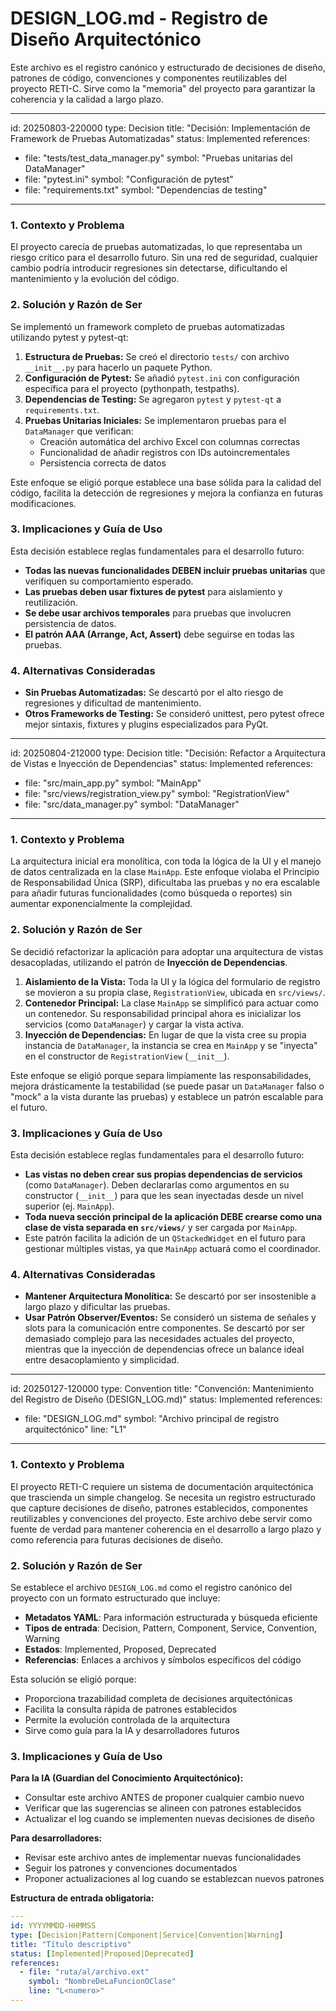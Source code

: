 # DESIGN_LOG.md - Registro de Diseño Arquitectónico

Este archivo es el registro canónico y estructurado de decisiones de diseño, patrones de código, convenciones y componentes reutilizables del proyecto RETI-C. Sirve como la "memoria" del proyecto para garantizar la coherencia y la calidad a largo plazo.

---

id: 20250803-220000
type: Decision
title: "Decisión: Implementación de Framework de Pruebas Automatizadas"
status: Implemented
references:
  - file: "tests/test_data_manager.py"
    symbol: "Pruebas unitarias del DataManager"
  - file: "pytest.ini"
    symbol: "Configuración de pytest"
  - file: "requirements.txt"
    symbol: "Dependencias de testing"
---

### 1. Contexto y Problema
El proyecto carecía de pruebas automatizadas, lo que representaba un riesgo crítico para el desarrollo futuro. Sin una red de seguridad, cualquier cambio podría introducir regresiones sin detectarse, dificultando el mantenimiento y la evolución del código.

### 2. Solución y Razón de Ser
Se implementó un framework completo de pruebas automatizadas utilizando pytest y pytest-qt:
1. **Estructura de Pruebas:** Se creó el directorio `tests/` con archivo `__init__.py` para hacerlo un paquete Python.
2. **Configuración de Pytest:** Se añadió `pytest.ini` con configuración específica para el proyecto (pythonpath, testpaths).
3. **Dependencias de Testing:** Se agregaron `pytest` y `pytest-qt` a `requirements.txt`.
4. **Pruebas Unitarias Iniciales:** Se implementaron pruebas para el `DataManager` que verifican:
   - Creación automática del archivo Excel con columnas correctas
   - Funcionalidad de añadir registros con IDs autoincrementales
   - Persistencia correcta de datos

Este enfoque se eligió porque establece una base sólida para la calidad del código, facilita la detección de regresiones y mejora la confianza en futuras modificaciones.

### 3. Implicaciones y Guía de Uso
Esta decisión establece reglas fundamentales para el desarrollo futuro:
- **Todas las nuevas funcionalidades DEBEN incluir pruebas unitarias** que verifiquen su comportamiento esperado.
- **Las pruebas deben usar fixtures de pytest** para aislamiento y reutilización.
- **Se debe usar archivos temporales** para pruebas que involucren persistencia de datos.
- **El patrón AAA (Arrange, Act, Assert)** debe seguirse en todas las pruebas.

### 4. Alternativas Consideradas
- **Sin Pruebas Automatizadas:** Se descartó por el alto riesgo de regresiones y dificultad de mantenimiento.
- **Otros Frameworks de Testing:** Se consideró unittest, pero pytest ofrece mejor sintaxis, fixtures y plugins especializados para PyQt.

---

id: 20250804-212000
type: Decision
title: "Decisión: Refactor a Arquitectura de Vistas e Inyección de Dependencias"
status: Implemented
references:
  - file: "src/main_app.py"
    symbol: "MainApp"
  - file: "src/views/registration_view.py"
    symbol: "RegistrationView"
  - file: "src/data_manager.py"
    symbol: "DataManager"
---

### 1. Contexto y Problema
La arquitectura inicial era monolítica, con toda la lógica de la UI y el manejo de datos centralizada en la clase `MainApp`. Este enfoque violaba el Principio de Responsabilidad Única (SRP), dificultaba las pruebas y no era escalable para añadir futuras funcionalidades (como búsqueda o reportes) sin aumentar exponencialmente la complejidad.

### 2. Solución y Razón de Ser
Se decidió refactorizar la aplicación para adoptar una arquitectura de vistas desacopladas, utilizando el patrón de **Inyección de Dependencias**.
1.  **Aislamiento de la Vista:** Toda la UI y la lógica del formulario de registro se movieron a su propia clase, `RegistrationView`, ubicada en `src/views/`.
2.  **Contenedor Principal:** La clase `MainApp` se simplificó para actuar como un contenedor. Su responsabilidad principal ahora es inicializar los servicios (como `DataManager`) y cargar la vista activa.
3.  **Inyección de Dependencias:** En lugar de que la vista cree su propia instancia de `DataManager`, la instancia se crea en `MainApp` y se "inyecta" en el constructor de `RegistrationView` (`__init__`).

Este enfoque se eligió porque separa limpiamente las responsabilidades, mejora drásticamente la testabilidad (se puede pasar un `DataManager` falso o "mock" a la vista durante las pruebas) y establece un patrón escalable para el futuro.

### 3. Implicaciones y Guía de Uso
Esta decisión establece reglas fundamentales para el desarrollo futuro:
- **Las vistas no deben crear sus propias dependencias de servicios** (como `DataManager`). Deben declararlas como argumentos en su constructor (`__init__`) para que les sean inyectadas desde un nivel superior (ej. `MainApp`).
- **Toda nueva sección principal de la aplicación DEBE crearse como una clase de vista separada en `src/views/`** y ser cargada por `MainApp`.
- Este patrón facilita la adición de un `QStackedWidget` en el futuro para gestionar múltiples vistas, ya que `MainApp` actuará como el coordinador.

### 4. Alternativas Consideradas
- **Mantener Arquitectura Monolítica:** Se descartó por ser insostenible a largo plazo y dificultar las pruebas.
- **Usar Patrón Observer/Eventos:** Se consideró un sistema de señales y slots para la comunicación entre componentes. Se descartó por ser demasiado complejo para las necesidades actuales del proyecto, mientras que la inyección de dependencias ofrece un balance ideal entre desacoplamiento y simplicidad.

---

id: 20250127-120000
type: Convention
title: "Convención: Mantenimiento del Registro de Diseño (DESIGN_LOG.md)"
status: Implemented
references:
  - file: "DESIGN_LOG.md"
    symbol: "Archivo principal de registro arquitectónico"
    line: "L1"
---

### 1. Contexto y Problema
El proyecto RETI-C requiere un sistema de documentación arquitectónica que trascienda un simple changelog. Se necesita un registro estructurado que capture decisiones de diseño, patrones establecidos, componentes reutilizables y convenciones del proyecto. Este archivo debe servir como fuente de verdad para mantener coherencia en el desarrollo a largo plazo y como referencia para futuras decisiones de diseño.

### 2. Solución y Razón de Ser
Se establece el archivo `DESIGN_LOG.md` como el registro canónico del proyecto con un formato estructurado que incluye:
- **Metadatos YAML**: Para información estructurada y búsqueda eficiente
- **Tipos de entrada**: Decision, Pattern, Component, Service, Convention, Warning
- **Estados**: Implemented, Proposed, Deprecated
- **Referencias**: Enlaces a archivos y símbolos específicos del código

Esta solución se eligió porque:
- Proporciona trazabilidad completa de decisiones arquitectónicas
- Facilita la consulta rápida de patrones establecidos
- Permite la evolución controlada de la arquitectura
- Sirve como guía para la IA y desarrolladores futuros

### 3. Implicaciones y Guía de Uso
**Para la IA (Guardian del Conocimiento Arquitectónico):**
- Consultar este archivo ANTES de proponer cualquier cambio nuevo
- Verificar que las sugerencias se alineen con patrones establecidos
- Actualizar el log cuando se implementen nuevas decisiones de diseño

**Para desarrolladores:**
- Revisar este archivo antes de implementar nuevas funcionalidades
- Seguir los patrones y convenciones documentados
- Proponer actualizaciones al log cuando se establezcan nuevos patrones

**Estructura de entrada obligatoria:**
```yaml
---
id: YYYYMMDD-HHMMSS
type: [Decision|Pattern|Component|Service|Convention|Warning]
title: "Título descriptivo"
status: [Implemented|Proposed|Deprecated]
references:
  - file: "ruta/al/archivo.ext"
    symbol: "NombreDeLaFuncionOClase"
    line: "L<numero>"
---
```
